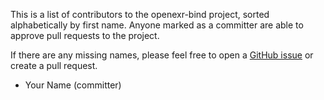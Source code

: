 This is a list of contributors to the openexr-bind project, sorted alphabetically by first name. Anyone marked as a committer are able to approve pull requests to the project.

If there are any missing names, please feel free to open a [GitHub issue](https://github.com/vfx-rs/PROJECT_NAME/issues/new) or create a pull request.

- Your Name (committer)
